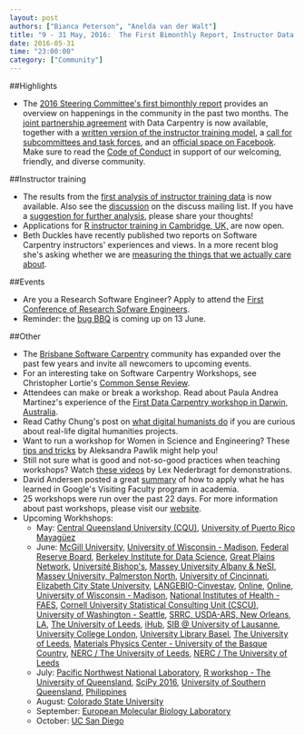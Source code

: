 ```yaml
---
layout: post
authors: ["Bianca Peterson", "Anelda van der Walt"]
title: "9 - 31 May, 2016:  The First Bimonthly Report, Instructor Data Analysis, R Instructor Training, Measuring the Right Stuff, RSE Conference, and a Bug Barbeque"
date: 2016-05-31
time: "23:00:00"
category: ["Community"]
---
```


##Highlights
* The [2016 Steering Committee's first bimonthly report]({{page.baseurl}}/blog/2016/05/first-tertile.html) provides an overview on happenings in the community in the past two months. The [joint partnership agreement]({{page.baseurl}}/scf/join/) with Data Carpentry is now available, together with a [written version of the instructor training model](http://swcarpentry.github.io/instructor-training/), a [call for subcommittees and task forces]({{page.baseurl}}/blog/2016/04/subcommittes-taskforces.html), and an [official space on Facebook](https://www.facebook.com/groups/17942228448/). Make sure to read the [Code of Conduct]({{page.baseurl}}/conduct) in support of our welcoming, friendly, and diverse community.

##Instructor training
* The results from the [first analysis of instructor training data]({{page.baseurl}}/blog/2016/05/first-analysis.html) is now available. Also see the [discussion](http://lists.software-carpentry.org/pipermail/discuss/2016-May/004509.html) on the discuss mailing list. If you have a [suggestion for further analysis]({{page.baseurl}}/blog/2016/05/looking-for-a-model.html), please share your thoughts!
* Applications for [R instructor training in Cambridge, UK,]({{page.baseurl}}/blog/2016/05/r-instructor-training.html) are now open. 
* Beth Duckles have recently published two reports on Software Carpentry instructors' experiences and views. In a more recent blog she's asking whether we are [measuring the things that we actually care about](http://lists.software-carpentry.org/pipermail/discuss/2016-May/004472.html).

##Events
* Are you a Research Software Engineer? Apply to attend the [First Conference of Research Sofware Engineers]({{page.baseurl}}/blog/2016/05/rse-conference.html). 
* Reminder: the [bug BBQ]({{page.baseurl}}/blog/2016/05/bug-bbq-blog-post.html) is coming up on 13 June.

##Other
* The [Brisbane Software Carpentry]({{page.baseurl}}/blog/2016/05/brisbane-swc.html) community has expanded over the past few years and invite all newcomers to upcoming events.
* For an interesting take on Software Carpentry Workshops, see Christopher Lortie's [Common Sense Review]({{page.baseurl}}/blog/2016/05/common-sense-review.html).
* Attendees can make or break a workshop. Read about Paula Andrea Martinez's experience of the [First Data Carpentry workshop in Darwin, Australia]({{page.baseurl}}/blog/2016/05/first-dc-r-darwin.html).
* Read Cathy Chung's post on [what digital humanists do]({{page.baseurl}}/blog/2016/05/what-digital-humanists-do.html) if you are curious about real-life digital humanities projects.
* Want to run a workshop for Women in Science and Engineering? These [tips and tricks](http://www.womeninhpc.org/closing-the-gap-software-carpentry-training-for-women/) by Aleksandra Pawlik might help you!
* Still not sure what is good and not-so-good practices when teaching workshops? Watch [these videos](https://flxlexblog.wordpress.com/) by Lex Nederbragt for demonstrations.  
* David Andersen posted a great [summary](https://da-data.blogspot.co.za/2016/04/stealing-googles-coding-practices-for.html) of how to apply what he has learned in Google's Visiting Faculty program in academia.
* 25 workshops were run over the past 22 days. For more information about past workshops, please visit our [website]({{page.baseurl}}/workshops/past/). 
* Upcoming Workhshops:
  * May:
    [Central Queensland University (CQU)](https://bio-swc-bne.github.io/2016-05-31-CQU-R/),
    [University of Puerto Rico Mayagüez](https://fmichonneau.github.io/2016-06-03-upr-mayaguez/)
  * June:
    [McGill University](https://mkcor.github.io/2016-06-01-mcgill/),
    [University of Wisconsin - Madison](https://uw-madison-aci.github.io/2016-06-01-uwmadison/),
    [Federal Reserve Board](https://johnrmoreau.github.io/2016-06-02-FederalReserveBoard/),
    [Berkeley Institute for Data Science](http://www.imagexd.org/2016-06-02-imagexd/),
    [Great Plains Network](https://oulib-swc.github.io/2016-06-03-gpn/),
    [Université Bishop's](https://ecole2016.calculquebec.ca/),
    [Massey University Albany & NeSI](https://nesi.github.io/2016-06-07-albany/), 
    [Massey University, Palmerston North](https://bhjolly.github.io/2016-06-07-palmerstonnorth/),
    [University of Cincinnati](https://qjcg.github.io/2016-06-07-ucincinnati/),
	[Elizabeth City State University](https://shwina.github.io/2016-06-08-ECSU/),
    [LANGEBIO-Cinvestav](https://liz-fernandez.github.io/2016-06-08-LANGEBIO-Mexico/),
    [Online](https://swcarpentry.github.io/2016-06-08-ttt-arizona/),
    [Online](https://swcarpentry.github.io/2016-06-08-ttt-online/),
    [University of Wisconsin - Madison](https://uw-madison-aci.github.io/2016-06-08-uwmadison/),
    [National Institutes of Health - FAES](https://agt24.github.io/2016-06-09-NIH/),
    [Cornell University Statistical Consulting Unit (CSCU)](https://erdavenport.github.io/2016-06-13-cornell/),
    [University of Washington - Seattle](https://uwescience.github.io/2016-06-14-uw/),
    [SRRC, USDA-ARS, New Orleans, LA](https://aurielfournier.github.io/2016-06-15-USDA-NOLA/),
    [The University of Leeds](https://arcleeds.github.io/2016-06-16-leeds/),
    [iHub](https://moorepants.github.io/2016-06-17-ihub-nairobi/),
    [SIB @ University of Lausanne](https://sib-swiss.github.io/2016-06-20-lausanne/),
    [University College London](https://ucl-rits.github.io/2016-06-22-UCL_software_carpentry/),
    [University Library Basel](https://swissbib.github.io/2016-06-23-basel/),
    [The University of Leeds](https://arcleeds.github.io/2016-06-23-leeds/),
    [Materials Physics Center - University of the Basque Country](http://iamc.eu/2016-06-27-cfmehu/),
    [NERC / The University of Leeds](https://arcleeds.github.io/2016-06-27-leeds/),
    [NERC / The University of Leeds](https://arcleeds.github.io/2016-06-29-leeds/)
  * July:
    [Pacific Northwest National Laboratory](https://thomas-patrick-boyle.github.io/2016-07-06-pnnl/),
    [R workshop - The University of Queensland](https://bio-swc-bne.github.io/2016-07-11-bne-R/),
    [SciPy 2016](https://swcarpentry.github.io/2016-07-11-ttt-scipy/),
    [University of Southern Queensland](https://fgacenga.github.io/2016-07-18-usq/),
    [Philippines](https://dipnet.github.io/2016-07-25-Philippines/)
  * August:
    [Colorado State University](https://knuths.github.io/2016-08-09-rmacc/)
  * September:
    [European Molecular Biology Laboratory](https://tobyhodges.github.io/2016-09-19-heidelberg/)
  * October:
  	[UC San Diego](https://ucsdlib.github.io/2016-05-17-ucsd/)
